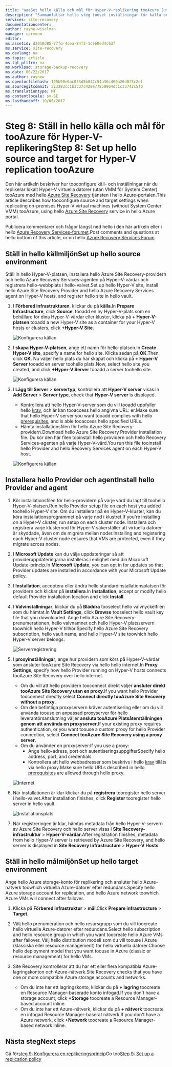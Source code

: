 ```yaml
---
title: "aaaSet hello källa och mål för Hyper-V-replikering tooAzure (utan System Center VMM) med Azure Site Recovery | Microsoft Docs"
description: "Sammanfattar hello steg tooset inställningar för källa och mål för replikering av Hyper-V VMs tooAzure lagring med Azure Site Recovery"
services: site-recovery
documentationcenter: 
author: rayne-wiselman
manager: carmonm
editor: 
ms.assetid: d2010d85-77fd-4dea-84f3-1c960ed4c63f
ms.service: site-recovery
ms.devlang: na
ms.topic: article
ms.tgt_pltfrm: na
ms.workload: storage-backup-recovery
ms.date: 06/22/2017
ms.author: raynew
ms.openlocfilehash: 105b90e6ac053d5b842c54a36c460a26d0f5c2ef
ms.sourcegitcommit: 523283cc1b3c37c428e77850964dc1c33742c5f0
ms.translationtype: MT
ms.contentlocale: sv-SE
ms.lasthandoff: 10/06/2017
---
```

# <a name="step-8-set-up-hello-source-and-target-for-hyper-v-replication-tooazure"></a><span data-ttu-id="f8c61-103">Steg 8: Ställ in hello källa och mål för tooAzure för Hyper-V-replikering</span><span class="sxs-lookup"><span data-stu-id="f8c61-103">Step 8: Set up hello source and target for Hyper-V replication tooAzure</span></span>

<span data-ttu-id="f8c61-104">Den här artikeln beskriver hur tooconfigure käll- och inställningar när du replikerar lokalt Hyper-V virtuella datorer (utan VMM för System Center) tooAzure med hello [Azure Site Recovery](site-recovery-overview.md) tjänsten i hello Azure-portalen.</span><span class="sxs-lookup"><span data-stu-id="f8c61-104">This article describes how tooconfigure source and target settings when replicating on-premises Hyper-V virtual machines (without System Center VMM) tooAzure, using hello [Azure Site Recovery](site-recovery-overview.md) service in hello Azure portal.</span></span>

<span data-ttu-id="f8c61-105">Publicera kommentarer och frågor längst ned hello i den här artikeln eller i hello [Azure Recovery Services-forumet](https://social.msdn.microsoft.com/forums/azure/home?forum=hypervrecovmgr).</span><span class="sxs-lookup"><span data-stu-id="f8c61-105">Post comments and questions at hello bottom of this article, or on hello [Azure Recovery Services Forum](https://social.msdn.microsoft.com/forums/azure/home?forum=hypervrecovmgr).</span></span>


## <a name="set-up-hello-source-environment"></a><span data-ttu-id="f8c61-106">Ställ in hello källmiljön</span><span class="sxs-lookup"><span data-stu-id="f8c61-106">Set up hello source environment</span></span>

<span data-ttu-id="f8c61-107">Ställ in hello Hyper-V-platsen, installera hello Azure Site Recovery-providern och hello Azure Recovery Services-agenten på Hyper-V-värdar och registrera hello-webbplats i hello-valvet.</span><span class="sxs-lookup"><span data-stu-id="f8c61-107">Set up hello Hyper-V site, install hello Azure Site Recovery Provider and hello Azure Recovery Services agent on Hyper-V hosts, and register hello site in hello vault.</span></span>

1. <span data-ttu-id="f8c61-108">I **Förbered infrastrukturen**, klickar du på **källa**.</span><span class="sxs-lookup"><span data-stu-id="f8c61-108">In **Prepare Infrastructure**, click **Source**.</span></span> <span data-ttu-id="f8c61-109">tooadd en ny Hyper-V-plats som en behållare för dina Hyper-V-värdar eller kluster, klicka på **+ Hyper-V-platsen**.</span><span class="sxs-lookup"><span data-stu-id="f8c61-109">tooadd a new Hyper-V site as a container for your Hyper-V hosts or clusters, click **+Hyper-V Site**.</span></span>

    ![Konfigurera källan](./media/hyper-v-site-walkthrough-source-target/set-source1.png)
2. <span data-ttu-id="f8c61-111">I **skapa Hyper-V-platsen**, ange ett namn för hello-platsen.</span><span class="sxs-lookup"><span data-stu-id="f8c61-111">In **Create Hyper-V site**, specify a name for hello site.</span></span> <span data-ttu-id="f8c61-112">Klicka sedan på **OK**.</span><span class="sxs-lookup"><span data-stu-id="f8c61-112">Then click **OK**.</span></span> <span data-ttu-id="f8c61-113">Nu väljer hello plats du har skapat och klicka på **+ Hyper-V Server** tooadd en server toohello plats.</span><span class="sxs-lookup"><span data-stu-id="f8c61-113">Now, select hello site you created, and click **+Hyper-V Server** tooadd a server toohello site.</span></span>

    ![Konfigurera källan](./media/hyper-v-site-walkthrough-source-target/set-source2.png)

3. <span data-ttu-id="f8c61-115">I **Lägg till Server** > **servertyp**, kontrollera att **Hyper-V server** visas.</span><span class="sxs-lookup"><span data-stu-id="f8c61-115">In **Add Server** > **Server type**, check that **Hyper-V server** is displayed.</span></span>

    - <span data-ttu-id="f8c61-116">Kontrollera att hello Hyper-V-server som du vill tooadd uppfyller hello [krav](#on-premises-prerequisites), och är kan tooaccess hello angivna URL: er.</span><span class="sxs-lookup"><span data-stu-id="f8c61-116">Make sure that hello Hyper-V server you want tooadd complies with hello [prerequisites](#on-premises-prerequisites), and is able tooaccess hello specified URLs.</span></span>
    - <span data-ttu-id="f8c61-117">Hämta installationsfilen för hello Azure Site Recovery-providern.</span><span class="sxs-lookup"><span data-stu-id="f8c61-117">Download hello Azure Site Recovery Provider installation file.</span></span> <span data-ttu-id="f8c61-118">Du kör den här filen tooinstall hello providern och hello Recovery Services-agenten på varje Hyper-V-värd.</span><span class="sxs-lookup"><span data-stu-id="f8c61-118">You run this file tooinstall hello Provider and hello Recovery Services agent on each Hyper-V host.</span></span>

    ![Konfigurera källan](./media/hyper-v-site-walkthrough-source-target/set-source3.png)


## <a name="install-hello-provider-and-agent"></a><span data-ttu-id="f8c61-120">Installera hello Provider och agent</span><span class="sxs-lookup"><span data-stu-id="f8c61-120">Install hello Provider and agent</span></span>

1. <span data-ttu-id="f8c61-121">Kör installationsfilen för hello-providern på varje värd du lagt till toohello Hyper-V-platsen.</span><span class="sxs-lookup"><span data-stu-id="f8c61-121">Run hello Provider setup file on each host you added toohello Hyper-V site.</span></span> <span data-ttu-id="f8c61-122">Om du installerar på en Hyper-V-kluster, kan du köra installationsprogrammet på varje nod i klustret.</span><span class="sxs-lookup"><span data-stu-id="f8c61-122">If you're installing on a Hyper-V cluster, run setup on each cluster node.</span></span> <span data-ttu-id="f8c61-123">Installera och registrera varje klusternod för Hyper-V säkerställer att virtuella datorer är skyddade, även om de migrera mellan noder.</span><span class="sxs-lookup"><span data-stu-id="f8c61-123">Installing and registering each Hyper-V cluster node ensures that VMs are protected, even if they migrate across nodes.</span></span>
2. <span data-ttu-id="f8c61-124">I **Microsoft Update** kan du välja uppdateringar så att provideruppdateringarna installeras i enlighet med din Microsoft Update-princip.</span><span class="sxs-lookup"><span data-stu-id="f8c61-124">In **Microsoft Update**, you can opt in for updates so that Provider updates are installed in accordance with your Microsoft Update policy.</span></span>
3. <span data-ttu-id="f8c61-125">I **Installation**, acceptera eller ändra hello standardinstallationsplatsen för providern och klickar på **installera**.</span><span class="sxs-lookup"><span data-stu-id="f8c61-125">In **Installation**, accept or modify hello default Provider installation location and click **Install**.</span></span>
4. <span data-ttu-id="f8c61-126">I **Valvinställningar**, klickar du på **Bläddra** tooselect hello valvnyckelfilen som du hämtat.</span><span class="sxs-lookup"><span data-stu-id="f8c61-126">In **Vault Settings**, click **Browse** tooselect hello vault key file that you downloaded.</span></span> <span data-ttu-id="f8c61-127">Ange hello Azure Site Recovery-prenumerationen, hello valvnamnet och hello Hyper-V platsservern toowhich hello Hyper-V tillhör.</span><span class="sxs-lookup"><span data-stu-id="f8c61-127">Specify hello Azure Site Recovery subscription, hello vault name, and hello Hyper-V site toowhich hello Hyper-V server belongs.</span></span>

    ![Serverregistrering](./media/hyper-v-site-walkthrough-source-target/provider3.png)

5. <span data-ttu-id="f8c61-129">I **proxyinställningar**, ange hur providern som körs på Hyper-V-värdar som ansluter tooAzure Site Recovery via hello hello internet.</span><span class="sxs-lookup"><span data-stu-id="f8c61-129">In **Proxy Settings**, specify how hello Provider running on Hyper-V hosts connects tooAzure Site Recovery over hello internet.</span></span>

    * <span data-ttu-id="f8c61-130">Om du vill att hello providern tooconnect direkt väljer **ansluter direkt tooAzure Site Recovery utan en proxy**.</span><span class="sxs-lookup"><span data-stu-id="f8c61-130">If you want hello Provider tooconnect directly select **Connect directly tooAzure Site Recovery without a proxy**.</span></span>
    * <span data-ttu-id="f8c61-131">Om den befintliga proxyservern kräver autentisering eller om du vill använda toouse en anpassad proxyserver för hello leverantörsanslutning väljer **ansluta tooAzure Platsåterställningen genom att använda en proxyserver**.</span><span class="sxs-lookup"><span data-stu-id="f8c61-131">If your existing proxy requires authentication, or you want toouse a custom proxy for hello Provider connection, select **Connect tooAzure Site Recovery using a proxy server**.</span></span>
    * <span data-ttu-id="f8c61-132">Om du använder en proxyserver:</span><span class="sxs-lookup"><span data-stu-id="f8c61-132">If you use a proxy:</span></span>
        - <span data-ttu-id="f8c61-133">Ange hello-adress, port och autentiseringsuppgifter</span><span class="sxs-lookup"><span data-stu-id="f8c61-133">Specify hello address, port, and credentials</span></span>
        - <span data-ttu-id="f8c61-134">Kontrollera att hello webbadresser som beskrivs i hello [krav](#prerequisites) tillåts via hello proxy.</span><span class="sxs-lookup"><span data-stu-id="f8c61-134">Make sure hello URLs described in hello [prerequisites](#prerequisites) are allowed through hello proxy.</span></span>

    ![Internet](./media/hyper-v-site-walkthrough-source-target/provider7.png)

6. <span data-ttu-id="f8c61-136">När installationen är klar klickar du på **registrera** tooregister hello server i hello-valvet.</span><span class="sxs-lookup"><span data-stu-id="f8c61-136">After installation finishes, click **Register** tooregister hello server in hello vault.</span></span>

    ![Installationsplats](./media/hyper-v-site-walkthrough-source-target/provider2.png)

7. <span data-ttu-id="f8c61-138">När registreringen är klar, hämtas metadata från hello Hyper-V-servern av Azure Site Recovery och hello server visas i **Site Recovery-infrastruktur** > **Hyper-V-värdar**.</span><span class="sxs-lookup"><span data-stu-id="f8c61-138">After registration finishes, metadata from hello Hyper-V server is retrieved by Azure Site Recovery, and hello server is displayed in **Site Recovery Infrastructure** > **Hyper-V Hosts**.</span></span>


## <a name="set-up-hello-target-environment"></a><span data-ttu-id="f8c61-139">Ställ in hello målmiljön</span><span class="sxs-lookup"><span data-stu-id="f8c61-139">Set up hello target environment</span></span>

<span data-ttu-id="f8c61-140">Ange hello Azure storage-konto för replikering och ansluter hello Azure-nätverk toowhich virtuella Azure-datorer efter redundans.</span><span class="sxs-lookup"><span data-stu-id="f8c61-140">Specify hello Azure storage account for replication, and hello Azure network toowhich Azure VMs will connect after failover.</span></span>

1. <span data-ttu-id="f8c61-141">Klicka på **Förbered infrastruktur** > **mål**.</span><span class="sxs-lookup"><span data-stu-id="f8c61-141">Click **Prepare infrastructure** > **Target**.</span></span>
2. <span data-ttu-id="f8c61-142">Välj hello prenumeration och hello resursgrupp som du vill toocreate hello virtuella Azure-datorer efter redundans.</span><span class="sxs-lookup"><span data-stu-id="f8c61-142">Select hello subscription and hello resource group in which you want toocreate hello Azure VMs after failover.</span></span> <span data-ttu-id="f8c61-143">Välj hello distribution modell som du vill toouse i Azure (klassiska eller resource management) för hello virtuella datorer.</span><span class="sxs-lookup"><span data-stu-id="f8c61-143">Choose hello deployment model that you want toouse in Azure (classic or resource management) for hello VMs.</span></span>

3. <span data-ttu-id="f8c61-144">Site Recovery kontrollerar att du har ett eller flera kompatibla Azure-lagringskonton och Azure-nätverk.</span><span class="sxs-lookup"><span data-stu-id="f8c61-144">Site Recovery checks that you have one or more compatible Azure storage accounts and networks.</span></span>

    - <span data-ttu-id="f8c61-145">Om du inte har ett lagringskonto, klickar du på **+ lagring** toocreate en Resource Manager-baserade konto infogad.</span><span class="sxs-lookup"><span data-stu-id="f8c61-145">If you don't have a storage account, click **+Storage** toocreate a Resource Manager-based account inline.</span></span> 
    - <span data-ttu-id="f8c61-146">Om du inte har ett Azure-nätverk, klickar du på **+ nätverk** toocreate en infogad Resource Manager-baserat nätverk.</span><span class="sxs-lookup"><span data-stu-id="f8c61-146">If you don't have a Azure network, click **+Network** toocreate a Resource Manager-based network inline.</span></span>






## <a name="next-steps"></a><span data-ttu-id="f8c61-147">Nästa steg</span><span class="sxs-lookup"><span data-stu-id="f8c61-147">Next steps</span></span>

<span data-ttu-id="f8c61-148">Gå för[steg 9: Konfigurera en replikeringsprincip](hyper-v-site-walkthrough-replication.md)</span><span class="sxs-lookup"><span data-stu-id="f8c61-148">Go too[Step 9: Set up a replication policy](hyper-v-site-walkthrough-replication.md)</span></span>
